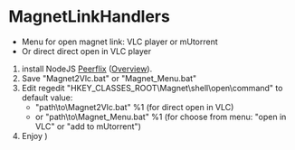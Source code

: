 # MagnetLinkHandlers
- Menu for open magnet link: VLC player or mUtorrent
- Or direct direct open in VLC player

1. install NodeJS <a href="https://github.com/mafintosh/peerflix">Peerflix</a> (<a href="http://zenway.ru/page/peerflix">Overview</a>).
2. Save "Magnet2Vlc.bat" or "Magnet_Menu.bat"
3. Edit regedit "HKEY_CLASSES_ROOT\Magnet\shell\open\command" 
    to default value: 
     - "path\to\Magnet2Vlc.bat" %1      (for direct open in VLC)
     - or "path\to\Magnet_Menu.bat" %1  (for choose from menu: "open in VLC" or "add to mUtorrent")
4. Enjoy )
